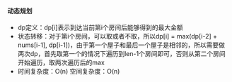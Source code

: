 #### 动态规划
* dp定义：dp[i]表示到达当前第i个房间后能够得到的最大金额
* 状态转移：对于第i个房间，可以取或者不取，所以dp[i] = max(dp[i-2] + nums[i-1], dp[i-1])，由于第一个屋子和最后一个屋子是相邻的，所以需要做两次dp，首先取第一个的情况下遍历到len-1个房间即可，否则从第二个房间开始遍历，取两次遍历后的max
* 时间复杂度：O(n) 空间复杂度：O(n)
